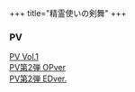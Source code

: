 +++
title="精霊使いの剣舞"
+++

### PV
[PV Vol.1](https://www.youtube.com/watch?v=fT_ru_wU2D8)\
[PV第2弾 OPver](https://www.youtube.com/watch?v=oHxzueWeo1E)\
[PV第2弾 EDver.](https://www.youtube.com/watch?v=efGPdPo71ZE)
